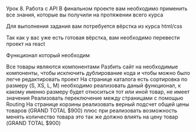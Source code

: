 Урок 8. Работа с API
В финальном проекте вам необходимо применить все знания, которые вы получили на протяжении всего курса

Для выполнения задания вам потребуется вёрстка из курса html/css 

Так как у вас уже есть готовая вёрстка, вам необходимо перевести проект на react

Функционал который необходим

Все товары являются компонентами
Разбить сайт на необходимые компоненты, чтобы исключить дублирование кода и чтобы можно было легче редактировать проект
На странице каталога есть сортировка по размеру (S, XS, L, M) необходимо реализовать даный функционал, к какому именно размеру будет относиться тот или иной товар, не имеет значения
Реализовать переключение между страницами с помощью Routing
На странице корзины реализовать верный подсчет общей цены товаров (GRAND TOTAL $900) плюс при реализовать возможность менять количество товара это так же должно влиять на цену товар (GRAND TOTAL $900)